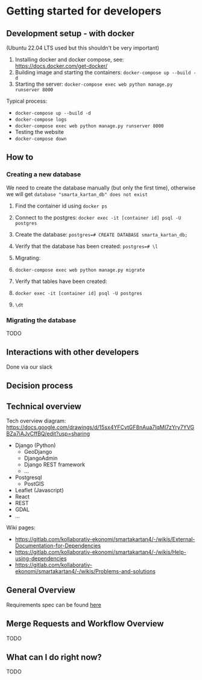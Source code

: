 
# Getting started for developers

## Development setup - with docker
(Ubuntu 22.04 LTS used but this shouldn't be very important)

1. Installing docker and docker compose, see: https://docs.docker.com/get-docker/
1. Building image and starting the containers: `docker-compose up --build -d`
1. Starting the server: `docker-compose exec web python manage.py runserver 8000`

Typical process:
* `docker-compose up --build -d`
* `docker-compose logs`
* `docker-compose exec web python manage.py runserver 8000`
* Testing the website
* `docker-compose down`

## How to

### Creating a new database

We need to create the database manually (but only the first time), otherwise we will get `database "smarta_kartan_db" does not exist`
1. Find the container id using `docker ps`
1. Connect to the postgres: `docker exec -it [container id] psql -U postgres`
1. Create the database: `postgres=# CREATE DATABASE smarta_kartan_db;`
1. Verify that the database has been created: `postgres=# \l`

2. Migrating:
1. `docker-compose exec web python manage.py migrate`
1. Verify that tables have been created:
  1. `docker exec -it [container id] psql -U postgres`
  1. `\dt`

### Migrating the database

TODO


## Interactions with other developers

Done via our slack

## Decision process

## Technical overview

Tech overview diagram: https://docs.google.com/drawings/d/15sx4YFCvtGF8nAua7IqMI7zYry7YVGBZa7iAJvCffBQ/edit?usp=sharing

* Django (Python)
  * GeoDjango
  * DjangoAdmin
  * Django REST framework
  * ...
* Postgresql
  * PostGIS
* Leaflet (Javascript)
* React 
* REST
* GDAL
* ...

Wiki pages:
* https://gitlab.com/kollaborativ-ekonomi/smartakartan4/-/wikis/External-Documentation-for-Dependencies
* https://gitlab.com/kollaborativ-ekonomi/smartakartan4/-/wikis/Help-using-dependencies
* https://gitlab.com/kollaborativ-ekonomi/smartakartan4/-/wikis/Problems-and-solutions

## General Overview

Requirements spec can be found [here](https://gitlab.com/kollaborativ-ekonomi/docs/-/blob/main/smarta-kartan-req-spec.md)

## Merge Requests and Workflow Overview

TODO

## What can I do right now?

TODO

<!--
Reference:
https://gitlab.com/mindfulness-at-the-computer/mindfulness-at-the-computer/-/blob/master/CONTRIBUTING.md
-->
